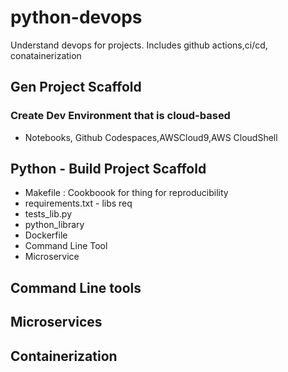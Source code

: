 # python-devops
Understand devops for projects. Includes github actions,ci/cd, conatainerization
## Gen Project Scaffold
### Create Dev Environment that is cloud-based
  -  Notebooks, Github Codespaces,AWSCloud9,AWS CloudShell
## Python - Build Project Scaffold
  - Makefile : Cookboook for thing for reproducibility
  - requirements.txt - libs req
  - tests_lib.py
  - python_library
  - Dockerfile
  - Command Line Tool
  - Microservice
## Command Line tools
## Microservices
## Containerization
